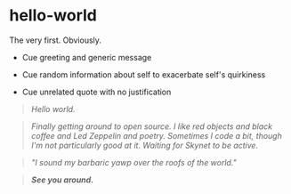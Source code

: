 # hello-world
The very first. Obviously.

- Cue greeting and generic message

- Cue random information about self to exacerbate self's quirkiness

- Cue unrelated quote with no justification

>*Hello world.*

>*Finally getting around to open source.*
>*I like red objects and black coffee and Led Zeppelin and poetry. Sometimes I code a bit, though I'm not particularly good at it. Waiting for Skynet to be active.*

>*"I sound my barbaric yawp over the roofs of the world."*

>***See you around.***
